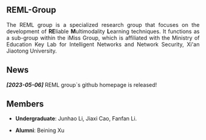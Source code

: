 ## REML-Group

<p align='justify'>The REML group is a specialized research group that focuses on the development of <strong>RE</strong>liable <strong>M</strong>ultimodality <strong>L</strong>earning techniques. It functions as a sub-group within the iMiss Group, which is affiliated with the Ministry of Education Key Lab for Intelligent Networks and Network Security, Xi'an Jiaotong University. </p>

## News

**_[2023-05-06]_** REML group`s github homepage is released!

## Members
* __Undergraduate__: Junhao Li, Jiaxi Cao, Fanfan Li.


* __Alumni__: Beining Xu

